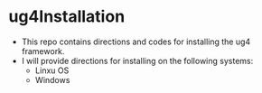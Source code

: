 # ug4Installation
* This repo contains directions and codes for installing the ug4 framework.
* I will provide directions for installing on the following systems:
	- Linxu OS
	- Windows
